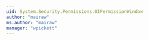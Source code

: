 ```yaml
---
uid: System.Security.Permissions.UIPermissionWindow
author: "mairaw"
ms.author: "mairaw"
manager: "wpickett"
---
```

